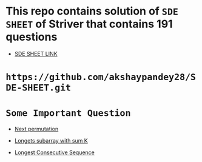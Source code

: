 # This repo contains solution of `SDE SHEET` of Striver that contains 191 questions


- [SDE SHEET LINK](https://takeuforward.org/interviews/strivers-sde-sheet-top-coding-interview-problems)

# `https://github.com/akshaypandey28/SDE-SHEET.git`


# `Some Important Question`
- [Next permutation](https://leetcode.com/problems/next-permutation/description/)

- [Longets subarray with sum K](https://www.geeksforgeeks.org/problems/longest-sub-array-with-sum-k0809/1?itm_source=geeksforgeeks&itm_medium=article&itm_campaign=bottom_sticky_on_article)

- [Longest Consecutive Sequence](https://leetcode.com/problems/longest-consecutive-sequence/description/)